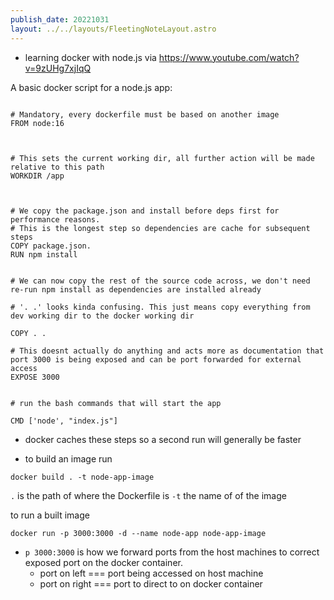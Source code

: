 ```yaml
---
publish_date: 20221031    
layout: ../../layouts/FleetingNoteLayout.astro
---
```

- learning docker with node.js via https://www.youtube.com/watch?v=9zUHg7xjIqQ

A basic docker script for a node.js app:

```docker

# Mandatory, every dockerfile must be based on another image
FROM node:16

  

# This sets the current working dir, all further action will be made relative to this path
WORKDIR /app

  

# We copy the package.json and install before deps first for performance reasons.
# This is the longest step so dependencies are cache for subsequent steps
COPY package.json.
RUN npm install


# We can now copy the rest of the source code across, we don't need re-run npm install as dependencies are installed already

# '. .' looks kinda confusing. This just means copy everything from dev working dir to the docker working dir

COPY . .

# This doesnt actually do anything and acts more as documentation that port 3000 is being exposed and can be port forwarded for external access
EXPOSE 3000
  

# run the bash commands that will start the app

CMD ['node', "index.js"]

```


- docker caches these steps so a second run will generally be faster

- to build an image run 
```
docker build . -t node-app-image
```
   `.` is the path of where the Dockerfile is 
  `-t`  the name of of the image 


to run a built image 

```
docker run -p 3000:3000 -d --name node-app node-app-image
```

- `p 3000:3000`  is how we forward ports  from the host machines to correct exposed port on the docker container. 
	- port on left === port being accessed on host machine
	- port on right === port to direct to on docker container